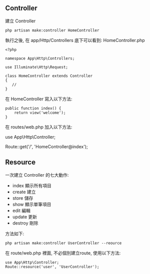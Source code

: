 ## Controller 

建立 Controller

    php artisan make:controller HomeController

執行之後, 在 app/Http/Controllers 底下可以看到: HomeController.php

    <?php

    namespace App\Http\Controllers;

    use Illuminate\Http\Request;

    class HomeController extends Controller
    {
       //
    }

在 HomeController 寫入以下方法:

    public function index() {
        return view('welcome');
    }

在 routes/web.php 加入以下方法:

   use App\Http\Controller;
   
   Route::get('/', 'HomeController@index');

## Resource

一次建立 Controller 的七大動作:

  - index 顯示所有項目
  - create 建立
  - store  儲存
  - show  顯示單筆項目
  - edit  編輯
  - update  更新
  - destroy 剛除
  
方法如下:

    php artisan make:controller UserController --reource
    
在 route/web.php 裡面, 不必個別建立route, 使用以下方法:

    use App\Http\Controller;
    Route::resource('user', 'UserController');
